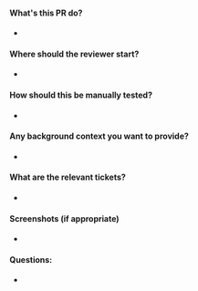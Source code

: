 #### What's this PR do?
  -
#### Where should the reviewer start?
  -
#### How should this be manually tested?
  -
#### Any background context you want to provide?
  -
#### What are the relevant tickets?
  -
#### Screenshots (if appropriate)
  -
#### Questions:
  -
